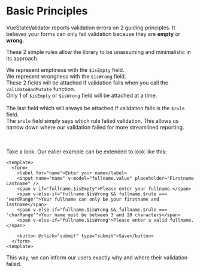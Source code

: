 # Basic Principles

VueStateValidator reports validation errors on 2 guiding principles. It believes your forms can only fail validation because they are **empty** or **wrong**.

These 2 simple rules allow the library to be unassuming and minimalistic in its approach.


We represent emptiness with the `$isEmpty` field. \
We represent wrongness with the `$isWrong` field. \
These 2 fields will be attached if validation fails when you call the `validateAndMutate` function. \
Only 1 of `$isEmpty` or `$isWrong` field will be attached at a time.
<br><br>
The last field which will always be attached if validation fails is the `$rule` field. \
The `$rule` field simply says which rule failed validation.
This allows us narrow down where our validation failed for more streamlined reporting.

<br><br>
Take a look. Our ealier example can be extended to look like this:

```vue
<template>
  <form>
    <label for="name">Enter your name</label>
    <input name="name" v-model="fullname.value" placeholder="Firstname Lastname" />
    <span v-if="fullname.$isEmpty">Please enter your fullname.</span>
    <span v-else-if="fullname.$isWrong && fullname.$rule === 'wordRange'">Your fullname can only be your firstname and lastname</span>
    <span v-else-if="fullname.$isWrong && fullname.$rule === 'charRange'">Your name must be between 3 and 20 characters</span>
    <span v-else-if="fullname.$isWrong">Please enter a valid fullname.</span>

    <button @click="submit" type="submit">Save</button>
  </form>
<template>
```

This way, we can inform our users exactly why and where their validation failed.